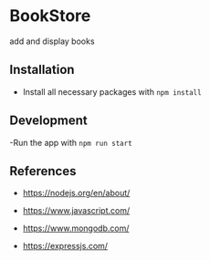 # BookStore

add and display books

## Installation
- Install all necessary packages with `npm install`

## Development

-Run the  app with `npm run start`

## References

- https://nodejs.org/en/about/

- https://www.javascript.com/

- https://www.mongodb.com/

- https://expressjs.com/
